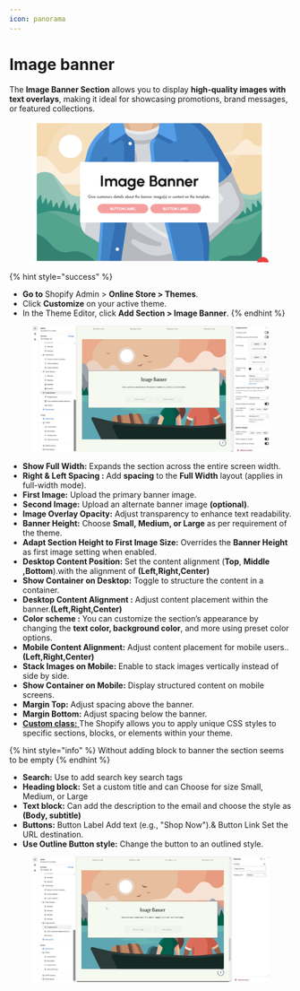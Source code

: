 ```yaml
---
icon: panorama
---
```


# Image banner

The **Image Banner Section** allows you to display **high-quality images with text overlays**, making it ideal for showcasing promotions, brand messages, or featured collections.

<figure><img src="../.gitbook/assets/image (1).png" alt=""><figcaption></figcaption></figure>

{% hint style="success" %}
* **Go to** Shopify Admin > **Online Store > Themes**.
* Click **Customize** on your active theme.
* In the Theme Editor, click **Add Section > Image Banner**.
{% endhint %}



<figure><img src="../.gitbook/assets/image-Bannar-01.jpg" alt=""><figcaption></figcaption></figure>

* **Show Full Width:** Expands the section across the entire screen width.&#x20;
* **Right & Left Spacing :** Add **spacing** to the **Full Width** layout (applies  in full-width mode).
* **First Image:** Upload the primary banner image.
* **Second Image:** Upload an alternate banner image **(optional)**.
* **Image Overlay Opacity:** Adjust transparency to enhance text readability.
* **Banner Height:** Choose **Small, Medium, or Large** as per requirement of the theme.
* **Adapt Section Height to First Image Size:** Overrides the **Banner Height** as first image setting when enabled.
* **Desktop Content Position:** Set the content alignment (**Top**, **Middle ,Bottom**).with the alignment of **(Left,Right,Center)**
* **Show Container on Desktop:** Toggle to structure the content in a container.
* **Desktop Content Alignment :** Adjust content placement within the banner.**(Left,Right,Center)**
* **Color scheme :** You can customize the section’s appearance by changing the **text color, background color**, and more using preset color options.
* **Mobile Content Alignment:** Adjust content placement for mobile users..**(Left,Right,Center)**
* **Stack Images on Mobile:** Enable to stack images vertically instead of side by side.
* **Show Container on Mobile:** Display structured content on mobile screens.
* **Margin Top:** Adjust spacing above the banner.
* **Margin Bottom:** Adjust spacing below the banner.
* [**Custom class:** ](custom-class.md)The Shopify allows you to apply unique CSS styles to specific sections, blocks, or elements within your theme.

{% hint style="info" %}
Without adding block to banner the section seems to be empty
{% endhint %}

* **Search:** Use to add search key search tags &#x20;
* **Heading block:** Set a custom title and can Choose for size Small, Medium, or Large&#x20;
* **Text block:** Can add the description to the email and choose the style as **(Body, subtitle)**
* **Buttons:** Button Label Add text (e.g., "Shop Now").& Button Link Set the URL destination.
* **Use Outline Button style:** Change the button to an outlined style.

<figure><img src="../.gitbook/assets/image-Bannar-02.jpg" alt=""><figcaption></figcaption></figure>
